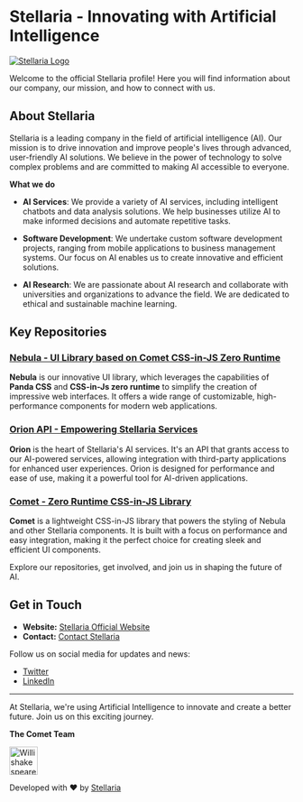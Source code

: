 # Stellaria - Innovating with Artificial Intelligence

[![Stellaria Logo](https://storage.googleapis.com/stackly-assets/stellaria/stellaria/banner.png)](https://stellaria.app)

Welcome to the official Stellaria profile! Here you will find information about our company, our mission, and how to connect with us.

## About Stellaria

Stellaria is a leading company in the field of artificial intelligence (AI). Our mission is to drive innovation and improve people's lives through advanced, user-friendly AI solutions. We believe in the power of technology to solve complex problems and are committed to making AI accessible to everyone.

**What we do**

- **AI Services**: We provide a variety of AI services, including intelligent chatbots and data analysis solutions. We help businesses utilize AI to make informed decisions and automate repetitive tasks.

- **Software Development**: We undertake custom software development projects, ranging from mobile applications to business management systems. Our focus on AI enables us to create innovative and efficient solutions.

- **AI Research**: We are passionate about AI research and collaborate with universities and organizations to advance the field. We are dedicated to ethical and sustainable machine learning.

## Key Repositories

### [Nebula - UI Library based on Comet CSS-in-JS Zero Runtime](https://github.com/StellariaApp/Nebula)

**Nebula** is our innovative UI library, which leverages the capabilities of **Panda CSS** and **CSS-in-Js zero runtime** to simplify the creation of impressive web interfaces. It offers a wide range of customizable, high-performance components for modern web applications.

### [Orion API - Empowering Stellaria Services](https://github.com/StellariaApp/Orion)

**Orion** is the heart of Stellaria's AI services. It's an API that grants access to our AI-powered services, allowing integration with third-party applications for enhanced user experiences. Orion is designed for performance and ease of use, making it a powerful tool for AI-driven applications.

### [Comet - Zero Runtime CSS-in-JS Library](https://github.com/StellariaApp/Comet)

**Comet** is a lightweight CSS-in-JS library that powers the styling of Nebula and other Stellaria components. It is built with a focus on performance and easy integration, making it the perfect choice for creating sleek and efficient UI components.

Explore our repositories, get involved, and join us in shaping the future of AI.

## Get in Touch

- **Website:** [Stellaria Official Website](https://stellaria.app)
- **Contact:** [Contact Stellaria](https://stellaria.app/contact)

Follow us on social media for updates and news:

- [Twitter](https://twitter.com/StellariaApp)
- [LinkedIn](https://www.linkedin.com/company/stellariaApp)

---

At Stellaria, we're using Artificial Intelligence to innovate and create a better future. Join us on this exciting journey.

**The Comet Team**

<a href="https://github.com/WillishakespeareSKR13"><img src="https://avatars.githubusercontent.com/u/95162949?v=3" title="Willishakespeare" width="50" height="50"></a>

Developed with ❤️ by [Stellaria](https://stellaria.app)
